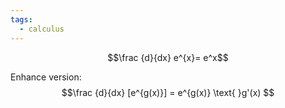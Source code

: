 ```yaml
---
tags:
  - calculus
---
```


$$\frac {d}{dx} e^{x}= e^x$$

Enhance version: 
$$\frac {d}{dx} [e^{g(x)}] = e^{g(x)} \text{ }g'(x) $$